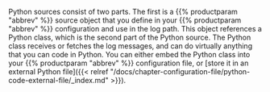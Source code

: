 ---
---
<!-- DISCLAIMER: This file is based on the syslog-ng Open Source Edition documentation https://github.com/balabit/syslog-ng-ose-guides/commit/2f4a52ee61d1ea9ad27cb4f3168b95408fddfdf2 and is used under the terms of The syslog-ng Open Source Edition Documentation License. The file has been modified by Axoflow. -->
Python sources consist of two parts. The first is a {{% productparam "abbrev" %}} source object that you define in your {{% productparam "abbrev" %}} configuration and use in the log path. This object references a Python class, which is the second part of the Python source. The Python class receives or fetches the log messages, and can do virtually anything that you can code in Python. You can either embed the Python class into your {{% productparam "abbrev" %}} configuration file, or [store it in an external Python file]({{< relref "/docs/chapter-configuration-file/python-code-external-file/_index.md" >}}).
